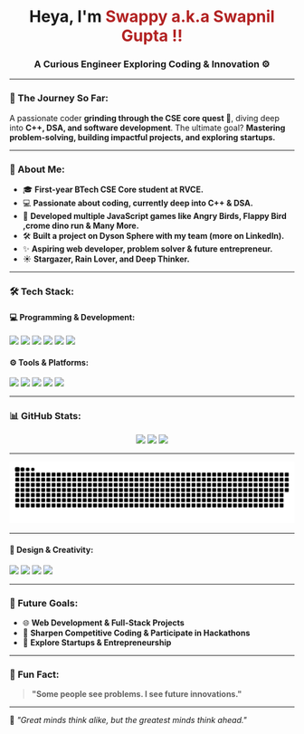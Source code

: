 <!-- Header Section -->
<h1 align="center">Heya, I'm <span style="color:#B22222;"><b>Swappy a.k.a Swapnil Gupta !!</b></span> </h1>
<h3 align="center">A Curious Engineer Exploring Coding & Innovation ⚙️</h3>

---

<!-- Journey Section -->
### 🚀 The Journey So Far:
A passionate coder **grinding through the CSE core quest 🚀**, diving deep into **C++, DSA, and software development**. The ultimate goal? **Mastering problem-solving, building impactful projects, and exploring startups.**

---

<!-- About Me Section -->
### 📝 About Me:
- 🎓 **First-year BTech CSE Core student at RVCE.**  
- 💻 **Passionate about coding, currently deep into C++ & DSA.**  
- 🚀 **Developed multiple JavaScript games like Angry Birds, Flappy Bird ,crome dino run & Many More.**  
- 🛠️ **Built a project on Dyson Sphere with my team (more on LinkedIn).**  
- ✨ **Aspiring web developer, problem solver & future entrepreneur.**  
- ☀️ **Stargazer, Rain Lover, and Deep Thinker.**  

---

<!-- Tech Stack Section -->
### 🛠️ Tech Stack:
#### 💻 Programming & Development:
<p align="left">
  <img src="https://img.shields.io/badge/C++-00599C?style=for-the-badge&logo=c%2B%2B&logoColor=white">
  <img src="https://img.shields.io/badge/Python-3776AB?style=for-the-badge&logo=python&logoColor=white">
  <img src="https://img.shields.io/badge/C-00599C?style=for-the-badge&logo=c&logoColor=white">
  <img src="https://img.shields.io/badge/HTML5-E34F26?style=for-the-badge&logo=html5&logoColor=white">
  <img src="https://img.shields.io/badge/JavaScript-F7DF1E?style=for-the-badge&logo=javascript&logoColor=black">
  <img src="https://img.shields.io/badge/SQL-4479A1?style=for-the-badge&logo=postgresql&logoColor=white">
</p>

#### ⚙️ Tools & Platforms:
<p align="left">
  <img src="https://img.shields.io/badge/Git-F05032?style=for-the-badge&logo=git&logoColor=white">
  <img src="https://img.shields.io/badge/GitHub-181717?style=for-the-badge&logo=github&logoColor=white">
  <img src="https://img.shields.io/badge/VS_Code-007ACC?style=for-the-badge&logo=visual-studio-code&logoColor=white">
  <img src="https://img.shields.io/badge/Linux-FCC624?style=for-the-badge&logo=linux&logoColor=black">
  <img src="https://img.shields.io/badge/Bash-4EAA25?style=for-the-badge&logo=gnu-bash&logoColor=white">
</p>

---

<!-- GitHub Stats Section -->
### 📊 GitHub Stats:
<p align="center">
  <img src="https://github-readme-stats.vercel.app/api?username=Swappy-cmd&show_icons=true&theme=tokyonight" height="150"/>
  <img src="https://github-readme-streak-stats.herokuapp.com/?user=Swappy-cmd&theme=tokyonight" height="150"/>
  <img src="https://github-readme-stats.vercel.app/api/top-langs/?username=Swappy-cmd&langs_count=6&layout=compact&theme=tokyonight" height="150"/>
</p>

---
<!-- Animated Snake Section -->
<div align="center">
  <picture>
    <source media="(prefers-color-scheme: dark)" srcset="https://github.com/Swappy-cmd/Swappy-cmd/blob/output/github-snake-dark.svg"/>
    <source media="(prefers-color-scheme: light)" srcset="https://github.com/Swappy-cmd/Swappy-cmd/blob/output/github-snake.svg"/> 
    <img alt="github-snake" src="https://github.com/Swappy-cmd/Swappy-cmd/blob/output/github-snake-dark.svg">
  </picture>
</div>

---

<!-- Design & Creativity Section -->
#### 🎨 Design & Creativity:
<p align="left">
  <img src="https://img.shields.io/badge/Adobe_Photoshop-31A8FF?style=for-the-badge&logo=adobe-photoshop&logoColor=white">
  <img src="https://img.shields.io/badge/Adobe_Illustrator-FF9A00?style=for-the-badge&logo=adobe-illustrator&logoColor=white">
  <img src="https://img.shields.io/badge/Adobe_Premiere_Pro-9999FF?style=for-the-badge&logo=adobe-premiere-pro&logoColor=white">
  <img src="https://img.shields.io/badge/Blender-F5792A?style=for-the-badge&logo=blender&logoColor=white">
</p>

---

<!-- Future Goals Section -->
### 🚀 Future Goals:
- 🌐 **Web Development & Full-Stack Projects**
- 🔫 **Sharpen Competitive Coding & Participate in Hackathons**
- 💎 **Explore Startups & Entrepreneurship**

---

<!-- Fun Fact Section -->
### 🚀 Fun Fact:
> **"Some people see problems. I see future innovations."**

---

🌟 _"Great minds think alike, but the greatest minds think ahead."_
